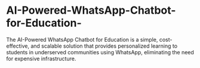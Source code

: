 # AI-Powered-WhatsApp-Chatbot-for-Education-
The AI-Powered WhatsApp Chatbot for Education is a simple, cost-effective, and scalable solution that provides personalized learning to students in underserved communities using WhatsApp, eliminating the need for expensive infrastructure. 
